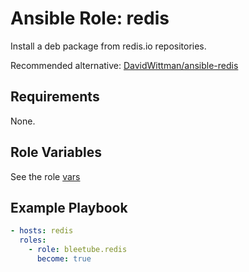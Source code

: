 # Ansible Role: redis

Install a deb package from redis.io repositories.

Recommended alternative: [DavidWittman/ansible-redis](https://github.com/DavidWittman/ansible-redis)

## Requirements

None.

## Role Variables

See the role [vars](vars/main.yml)

## Example Playbook

```yaml
- hosts: redis
  roles:
    - role: bleetube.redis
      become: true
```
